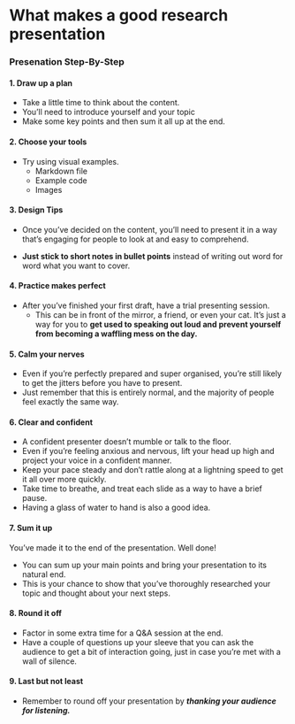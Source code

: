 # What makes a good research presentation

### Presenation Step-By-Step

#### 1. Draw up a plan
+ Take a little time to think about the content. 
+ You’ll need to introduce yourself and your topic 
+ Make some key points and then sum it all up at the end.

#### 2. Choose your tools
+ Try using visual examples.
  + Markdown file
  +  Example code
  +  Images

#### 3. Design Tips
+ Once you’ve decided on the content, you’ll need to present it in a way that’s engaging for people to look at and easy to comprehend.

+ **Just stick to short notes in bullet points** instead of writing out word for word what you want to cover.


#### 4. Practice makes perfect
+ After you’ve finished your first draft, have a trial presenting session. 
  + This can be in front of the mirror, a friend, or even your cat. 
    It’s just a way for you to **get used to speaking out loud and prevent yourself from becoming a waffling mess on the day.**


#### 5. Calm your nerves
+ Even if you’re perfectly prepared and super organised, you’re still likely to get the jitters before you have to present.
+ Just remember that this is entirely normal, and the majority of people feel exactly the same way.

#### 6. Clear and confident
+ A confident presenter doesn’t mumble or talk to the floor.
+ Even if you’re feeling anxious and nervous, lift your head up high and project your voice in a confident manner.
+ Keep your pace steady and don’t rattle along at a lightning speed to get it all over more quickly.
+ Take time to breathe, and treat each slide as a way to have a brief pause. 
+ Having a glass of water to hand is also a good idea.

#### 7. Sum it up
You’ve made it to the end of the presentation. Well done! 

+ You can sum up your main points and bring your presentation to its natural end. 
+ This is your chance to show that you’ve thoroughly researched your topic and thought about your next steps.

#### 8. Round it off
+ Factor in some extra time for a Q&amp;A session at the end.
+  Have a couple of questions up your sleeve that you can ask the audience to get a bit of interaction going, just in case you’re met with a wall of silence.

#### 9. Last but not least 
+ Remember to round off your presentation by ***thanking your audience for listening.*** 
